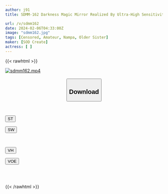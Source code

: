 ```yaml
---
author: j91
title: SDMM-162 Darkness Magic Mirror Realized By Ultra-High Sensitivity Camera! A New Project That Overturns Common Sense Has Started! ! It’s Late At Night So You Can Really See Through It! ? The Excitement Is 150% More Erotic! The Amateur Girl I Found At Night Just Before The Last Train Was In A Class Of Its Own! Midnight Fashion Check Edition

url: /v/sdmm162
date: 2024-02-06T04:33:00Z
image: "sdmm162.jpg"
tags: [Censored, Amateur, Nampa, Older Sister]
maker: [SOD Create]
actress: [ ]
---
```



{{< rawhtml >}}

<div class="video" data-videoid="GpGQRJ8rXQfZvk">
    <a href="javascript:;">
        <img src="/v/sdmm162/sdmm162.jpg" width="WIDTH" height="HEIGHT" alt="sdmm162.mp4" loading="lazy">
    </a>
</div>

<script type="text/javascript" src="https://j91.asia/asset/on-demand-st.js"></script>

<br>
  <link rel="stylesheet" href="https://j91.asia/asset/bs5.css">
  
  <center>
  <button class="btn btn-primary" type="button" data-bs-toggle="collapse" data-bs-target=".multi-collapse" aria-expanded="false" aria-controls="multiCollapseExample1 multiCollapseExample2"><h2>Download</h2></button></center>
</p>
<div class="row">
  <div class="col">
    <div class="collapse multi-collapse" id="multiCollapseExample1">
      <div class="card card-body">
	      	      <br>
<div class="buttons">  
<p><a href="https://streamtape.to/v/GpGQRJ8rXQfZvk" target="_blank"><button class="btn-hover color-3"><i class="fa fa-download"></i> ST</button></a></p>
<p><a href="https://cdnwish.com/mxpaz2plz447" target="_blank"><button class="btn-hover color-2"><i class="fa fa-download"></i> SW</button></a></p></div>
    </div>
  </div>
</div>
  <div class="col">
    <div class="collapse multi-collapse" id="multiCollapseExample2">
      <div class="card card-body">
	      <br>
<div class="buttons">
<p><a href="https://vidhidepro.com/f/3i3h43sgkb9j" target="_blank"><button class="btn-hover color-9"><i class="fa fa-download"></i> VH</button></a></p>
<p><a href="https://voe.sx/v8wa7hzo6m3i"><button class="btn-hover color-8"><i class="fa fa-download"></i> VOE</button></a></p></div>
<br><br>
      </div>
    </div>
  </div>
</div>

{{< /rawhtml >}}